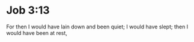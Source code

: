 # Job 3:13

For then I would have lain down and been quiet; I would have slept; then I would have been at rest,
